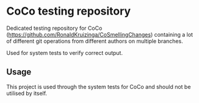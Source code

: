# CoCo testing repository
Dedicated testing repository for CoCo (https://github.com/RonaldKruizinga/CoSmellingChanges) containing a lot of different git operations from different authors on multiple branches. 

Used for system tests to verify correct output.

## Usage

This project is used through the system tests for CoCo and should not be utilised by itself.
